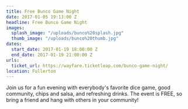 ```yaml
---
title: Free Bunco Game Night
date: 2017-01-05 19:13:00 Z
headline: Free Bunco Game Night
images:
  splash_image: "/uploads/bunco%20splash.jpg"
  thumb_image: "/uploads/bunco%20thumb.jpg"
dates:
  start_date: 2017-01-19 18:00:00 Z
  end_date: 2017-01-19 21:00:00 Z
urls:
  ticket_url: https://wayfare.ticketleap.com/bunco-game-night/
location: Fullerton
---
```


Join us for a fun evening with everybody's favorite dice game, good community, chips and salsa, and refreshing drinks. The event is FREE, so bring a friend and hang with others in your community!